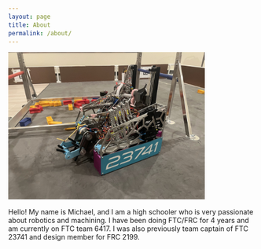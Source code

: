 ```yaml
---
layout: page
title: About
permalink: /about/
---
```

<img src="/docs/images/finalRebar.jpg" alt="Into the Deep Robot" width="400">

Hello! My name is Michael, and I am a high schooler who is very passionate about robotics and machining. I have been doing FTC/FRC for 4 years and am currently on FTC team 6417. I was also previously team captain of FTC 23741 and design member for FRC 2199.
